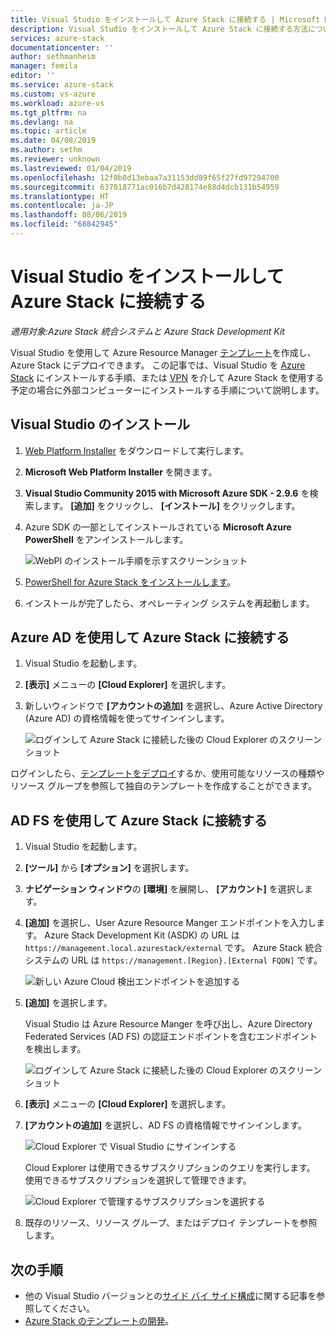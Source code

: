 ```yaml
---
title: Visual Studio をインストールして Azure Stack に接続する | Microsoft Docs
description: Visual Studio をインストールして Azure Stack に接続する方法について説明します。
services: azure-stack
documentationcenter: ''
author: sethmanheim
manager: femila
editor: ''
ms.service: azure-stack
ms.custom: vs-azure
ms.workload: azure-vs
ms.tgt_pltfrm: na
ms.devlang: na
ms.topic: article
ms.date: 04/08/2019
ms.author: sethm
ms.reviewer: unknown
ms.lastreviewed: 01/04/2019
ms.openlocfilehash: 12f0b8d13ebaa7a31153dd89f65f27fd97294700
ms.sourcegitcommit: 637018771ac016b7d428174e88d4dcb131b54959
ms.translationtype: HT
ms.contentlocale: ja-JP
ms.lasthandoff: 08/06/2019
ms.locfileid: "68842945"
---
```

# <a name="install-visual-studio-and-connect-to-azure-stack"></a>Visual Studio をインストールして Azure Stack に接続する

*適用対象:Azure Stack 統合システムと Azure Stack Development Kit*

Visual Studio を使用して Azure Resource Manager [テンプレート](azure-stack-arm-templates.md)を作成し、Azure Stack にデプロイできます。 この記事では、Visual Studio を [Azure Stack](../asdk/asdk-connect.md#connect-to-azure-stack-using-rdp) にインストールする手順、または [VPN](../asdk/asdk-connect.md#connect-to-azure-stack-using-vpn) を介して Azure Stack を使用する予定の場合に外部コンピューターにインストールする手順について説明します。

## <a name="install-visual-studio"></a>Visual Studio のインストール

1. [Web Platform Installer](https://www.microsoft.com/web/downloads/platform.aspx) をダウンロードして実行します。  

2. **Microsoft Web Platform Installer** を開きます。

3. **Visual Studio Community 2015 with Microsoft Azure SDK - 2.9.6** を検索します。 **[追加]** をクリックし、 **[インストール]** をクリックします。

4. Azure SDK の一部としてインストールされている **Microsoft Azure PowerShell** をアンインストールします。

    ![WebPI のインストール手順を示すスクリーンショット](./media/azure-stack-install-visual-studio/image1.png)

5. [PowerShell for Azure Stack をインストールします](../operator/azure-stack-powershell-install.md)。

6. インストールが完了したら、オペレーティング システムを再起動します。

## <a name="connect-to-azure-stack-with-azure-ad"></a>Azure AD を使用して Azure Stack に接続する

1. Visual Studio を起動します。

2. **[表示]** メニューの **[Cloud Explorer]** を選択します。

3. 新しいウィンドウで **[アカウントの追加]** を選択し、Azure Active Directory (Azure AD) の資格情報を使ってサインインします。  

    ![ログインして Azure Stack に接続した後の Cloud Explorer のスクリーンショット](./media/azure-stack-install-visual-studio/image2.png)

ログインしたら、[テンプレートをデプロイ](azure-stack-deploy-template-visual-studio.md)するか、使用可能なリソースの種類やリソース グループを参照して独自のテンプレートを作成することができます。  

## <a name="connect-to-azure-stack-with-ad-fs"></a>AD FS を使用して Azure Stack に接続する

1. Visual Studio を起動します。

2. **[ツール]** から **[オプション]** を選択します。

3. **ナビゲーション ウィンドウ**の **[環境]** を展開し、 **[アカウント]** を選択します。

4. **[追加]** を選択し、User Azure Resource Manger エンドポイントを入力します。 Azure Stack Development Kit (ASDK) の URL は `https://management.local.azurestack/external` です。  Azure Stack 統合システムの URL は `https://management.[Region}.[External FQDN]` です。

    ![新しい Azure Cloud 検出エンドポイントを追加する](./media/azure-stack-install-visual-studio/image5.png)

5. **[追加]** を選択します。  

    Visual Studio は Azure Resource Manger を呼び出し、Azure Directory Federated Services (AD FS) の認証エンドポイントを含むエンドポイントを検出します。

    ![ログインして Azure Stack に接続した後の Cloud Explorer のスクリーンショット](./media/azure-stack-install-visual-studio/image6.png)

6. **[表示]** メニューの **[Cloud Explorer]** を選択します。

7. **[アカウントの追加]** を選択し、AD FS の資格情報でサインインします。  

    ![Cloud Explorer で Visual Studio にサインインする](./media/azure-stack-install-visual-studio/image7.png)

    Cloud Explorer は使用できるサブスクリプションのクエリを実行します。 使用できるサブスクリプションを選択して管理できます。

    ![Cloud Explorer で管理するサブスクリプションを選択する](./media/azure-stack-install-visual-studio/image8.png)

8. 既存のリソース、リソース グループ、またはデプロイ テンプレートを参照します。

## <a name="next-steps"></a>次の手順

- 他の Visual Studio バージョンとの[サイド バイ サイド構成](/visualstudio/install/install-visual-studio-versions-side-by-side)に関する記事を参照してください。
- [Azure Stack のテンプレートの開発](azure-stack-develop-templates.md)。